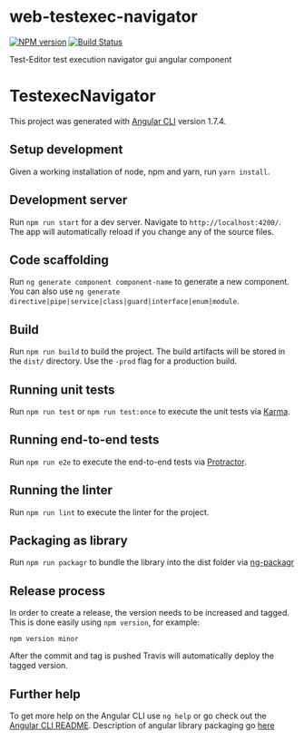 # web-testexec-navigator

[![NPM version][npm-image]][npm-url]
[![Build Status][travis-image]][travis-url]

[npm-image]: https://badge.fury.io/js/%40testeditor%2Ftestexec-navigator.svg
[npm-url]: https://www.npmjs.com/package/@testeditor/testexec-navigator
[travis-image]: https://travis-ci.org/test-editor/web-testexec-navigator.svg?branch=master
[travis-url]: https://travis-ci.org/test-editor/web-testexec-navigator


Test-Editor test execution navigator gui angular component

# TestexecNavigator

This project was generated with [Angular CLI](https://github.com/angular/angular-cli) version 1.7.4.

## Setup development

Given a working installation of node, npm and yarn, run `yarn install`.

## Development server

Run `npm run start` for a dev server. Navigate to `http://localhost:4200/`. The app will automatically reload if you change any of the source files.

## Code scaffolding

Run `ng generate component component-name` to generate a new component. You can also use `ng generate directive|pipe|service|class|guard|interface|enum|module`.

## Build

Run `npm run build` to build the project. The build artifacts will be stored in the `dist/` directory. Use the `-prod` flag for a production build.

## Running unit tests

Run `npm run test` or `npm run test:once` to execute the unit tests via [Karma](https://karma-runner.github.io).

## Running end-to-end tests

Run `npm run e2e` to execute the end-to-end tests via [Protractor](http://www.protractortest.org/).

## Running the linter

Run `npm run lint` to execute the linter for the project.

## Packaging as library

Run `npm run packagr` to bundle the library into the dist folder via [ng-packagr](https://www.npmjs.com/package/ng-packagr)

## Release process

In order to create a release, the version needs to be increased and tagged. This is done easily using `npm version`, for example:

```
npm version minor
```

After the commit and tag is pushed Travis will automatically deploy the tagged version.

## Further help

To get more help on the Angular CLI use `ng help` or go check out the [Angular CLI README](https://github.com/angular/angular-cli/blob/master/README.md).
Description of angular library packaging go [here](https://medium.com/@nikolasleblanc/building-an-angular-4-component-library-with-the-angular-cli-and-ng-packagr-53b2ade0701e)
